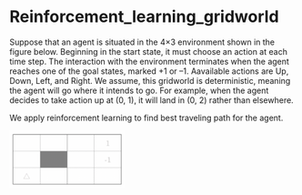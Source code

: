# Reinforcement_learning_gridworld

Suppose that an agent is situated in the 4×3 environment shown in the figure below. Beginning
in the start state, it must choose an action at each time step. The interaction with the environment
terminates when the agent reaches one of the goal states, marked +1 or –1. Aavailable actions are Up, Down, Left, and Right. We assume, this gridworld is deterministic, meaning  the agent will go where it intends to go. For example, when the agent decides to take action up at (0, 1), it will land in (0, 2) rather than elsewhere. 

We apply reinforcement learning to find best traveling path for the agent. 

<img src='gridworld.png' height="40%" width="40%">
